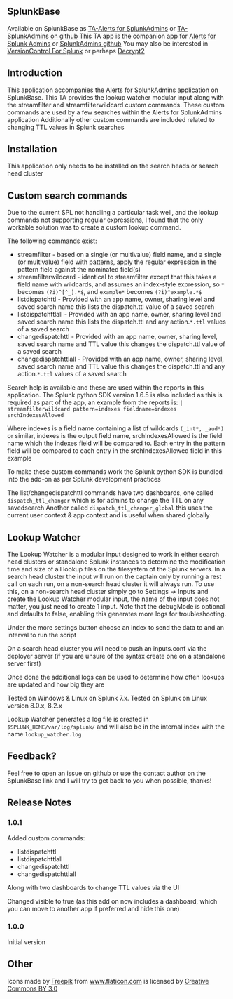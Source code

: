 ## SplunkBase
Available on SplunkBase as [TA-Alerts for SplunkAdmins](https://splunkbase.splunk.com/app/6518/) or [TA-SplunkAdmins on github](https://github.com/gjanders/TA-SplunkAdmins)
This TA app is the companion app for [Alerts for Splunk Admins](https://splunkbase.splunk.com/app/3796/) or [SplunkAdmins github](https://github.com/gjanders/SplunkAdmins/)
You may also be interested in [VersionControl For Splunk](https://splunkbase.splunk.com/app/4355/) or perhaps [Decrypt2](https://splunkbase.splunk.com/app/5565/)

## Introduction
This application accompanies the Alerts for SplunkAdmins application on SplunkBase. 
This TA provides the lookup watcher modular input along with the streamfilter and streamfilterwildcard custom commands. These custom commands are used by a few searches within the Alerts for SplunkAdmins application
Additionally other custom commands are included related to changing TTL values in Splunk searches

## Installation
This application only needs to be installed on the search heads or search head cluster 
 
## Custom search commands
Due to the current SPL not handling a particular task well, and the lookup commands not supporting regular expressions, I found that the only workable solution was to create a custom lookup command.

The following commands exist:
- streamfilter - based on a single (or multivalue) field name, and a single (or multivalue) field with patterns, apply the regular expression in the pattern field against the nominated field(s)
- streamfilterwildcard - identical to streamfilter except that this takes a field name with wildcards, and assumes an index-style expression, so `*` becomes `(?i)^[^_].*$`, and `example*` becomes `(?i)^example.*$`
- listdispatchttl - Provided with an app name, owner, sharing level and saved search name this lists the dispatch.ttl value of a saved search
- listdispatchttlall - Provided with an app name, owner, sharing level and saved search name this lists the dispatch.ttl and any action.`*.ttl` values of a saved search
- changedispatchttl - Provided with an app name, owner, sharing level, saved search name and TTL value this changes the dispatch.ttl value of a saved search
- changedispatchttlall - Provided with an app name, owner, sharing level, saved search name and TTL value this changes the dispatch.ttl and any action.`*.ttl` values of a saved search

Search help is available and these are used within the reports in this application. The Splunk python SDK version 1.6.5 is also included as this is required as part of the app, an example from the reports is:
`| streamfilterwildcard pattern=indexes fieldname=indexes srchIndexesAllowed`

Where indexes is a field name containing a list of wildcards `(_int*, _aud*)` or similar, indexes is the output field name, srchIndexesAllowed is the field name which the indexes field will be compared to.
Each entry in the pattern field will be compared to each entry in the srchIndexesAllowed field in this example

To make these custom commands work the Splunk python SDK is bundled into the add-on as per Splunk development practices

The list/changedispatchttl commands have two dashboards, one called `dispatch_ttl_changer` which is for admins to change the TTL on any savedsearch
Another called `dispatch_ttl_changer_global` this uses the current user context & app context and is useful when shared globally 

## Lookup Watcher
The Lookup Watcher is a modular input designed to work in either search head clusters or standalone Splunk instances to determine the modification time and size of all lookup files on the filesystem of the Splunk servers.
In a search head cluster the input will run on the captain only by running a rest call on each run, on a non-search head cluster it will always run.
To use this, on a non-search head cluster simply go to Settings -> Inputs and create the Lookup Watcher modular input, the name of the input does not matter, you just need to create 1 input. 
Note that the debugMode is optional and defaults to false, enabling this generates more logs for troubleshooting.

Under the more settings button choose an index to send the data to and an interval to run the script

On a search head cluster you will need to push an inputs.conf via the deployer server (if you are unsure of the syntax create one on a standalone server first)

Once done the additional logs can be used to determine how often lookups are updated and how big they are

Tested on Windows & Linux on Splunk 7.x. Tested on Splunk on Linux version 8.0.x, 8.2.x

Lookup Watcher generates a log file is created in `$SPLUNK_HOME/var/log/splunk/` and will also be in the internal index with the name `lookup_watcher.log`

## Feedback?
Feel free to open an issue on github or use the contact author on the SplunkBase link and I will try to get back to you when possible, thanks!

## Release Notes
### 1.0.1
Added custom commands:
- listdispatchttl
- listdispatchttlall
- changedispatchttl
- changedispatchttlall

Along with two dashboards to change TTL values via the UI

Changed visible to true (as this add on now includes a dashboard, which you can move to another app if preferred and hide this one)

### 1.0.0
Initial version

## Other
Icons made by [Freepik](http://www.freepik.com) from www.flaticon.com is licensed by [Creative Commons BY 3.0](http://creativecommons.org/licenses/by/3.0)
